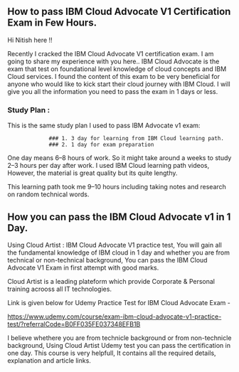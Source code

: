 ## How to pass IBM Cloud Advocate V1 Certification Exam in Few Hours.
Hi Nitish here !! 

Recently I cracked the IBM Cloud Advocate V1 certification exam. I am going to share my experience with you here..
IBM Cloud Advocate is the exam that test on foundational level knowledge of cloud concepts and IBM Cloud services.
I found the content of this exam to be very beneficial for anyone who would like to kick start their cloud journey with IBM Cloud.
I will give you all the information you need to pass the exam in 1 days or less.

### Study Plan : 

This is the same study plan I used to pass IBM Advocate v1 exam:

                 ### 1. 3 day for learning from IBM Cloud learning path.
                 ### 2. 1 day for exam preparation
                  
One day means 6–8 hours of work. So it might take around a weeks to study 2–3 hours per day after work.
I used IBM Cloud learning path videos, However, the material is great quality but its quite lengthy.

This learning path took me 9–10 hours including taking notes and research on random technical words.

## How you can pass the IBM Cloud Advocate v1 in 1 Day.

Using Cloud Artist : IBM Cloud Advocate V1 practice test, You will gain all the fundamental knowledge of IBM cloud in 1 day and whether you are from technical or non-technical background, You can pass the IBM Cloud Advocate V1 Exam in first attempt with good marks.

Cloud Artist is a leading plateform which provide Corporate & Personal training acrooss all IT technologies.

Link is given below for Udemy Practice Test for IBM Cloud Advocate Exam - 

https://www.udemy.com/course/exam-ibm-cloud-advocate-v1-practice-test/?referralCode=B0FF035FE037348EFB1B

I believe whethere you are from technicle background or from non-technicle background, Using Cloud Artist Udemy test you can pass the certification in one day.
This course is very helpfull, It contains all the required details, explanation and article links.


